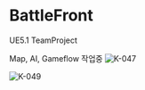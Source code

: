# BattleFront
UE5.1 TeamProject

Map, AI, Gameflow 작업중
![K-047](https://github.com/ckdlscjs/BattleFront/assets/41976800/694ac010-8383-4a1c-a8f8-b14dbfca9f50)

![K-049](https://github.com/ckdlscjs/BattleFront/assets/41976800/fa79eafc-61ce-4c0e-9468-7641d87c67f4)

